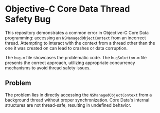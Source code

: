 # Objective-C Core Data Thread Safety Bug

This repository demonstrates a common error in Objective-C Core Data programming: accessing an `NSManagedObjectContext` from an incorrect thread.  Attempting to interact with the context from a thread other than the one it was created on can lead to crashes or data corruption.

The `bug.m` file showcases the problematic code. The `bugSolution.m` file presents the correct approach, utilizing appropriate concurrency mechanisms to avoid thread safety issues.

## Problem
The problem lies in directly accessing the `NSManagedObjectContext` from a background thread without proper synchronization. Core Data's internal structures are not thread-safe, resulting in undefined behavior.